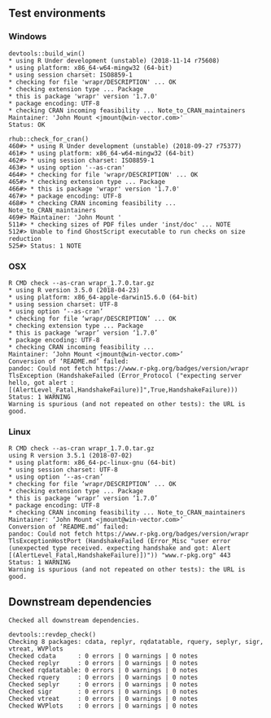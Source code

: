 

## Test environments

### Windows

    devtools::build_win()
    * using R Under development (unstable) (2018-11-14 r75608)
    * using platform: x86_64-w64-mingw32 (64-bit)
    * using session charset: ISO8859-1
    * checking for file 'wrapr/DESCRIPTION' ... OK
    * checking extension type ... Package
    * this is package 'wrapr' version '1.7.0'
    * package encoding: UTF-8
    * checking CRAN incoming feasibility ... Note_to_CRAN_maintainers
    Maintainer: 'John Mount <jmount@win-vector.com>'
    Status: OK

    rhub::check_for_cran()
    460#> * using R Under development (unstable) (2018-09-27 r75377)
    461#> * using platform: x86_64-w64-mingw32 (64-bit)
    462#> * using session charset: ISO8859-1
    463#> * using option '--as-cran'
    464#> * checking for file 'wrapr/DESCRIPTION' ... OK
    465#> * checking extension type ... Package
    466#> * this is package 'wrapr' version '1.7.0'
    467#> * package encoding: UTF-8
    468#> * checking CRAN incoming feasibility ... Note_to_CRAN_maintainers
    469#> Maintainer: 'John Mount '
    511#> * checking sizes of PDF files under 'inst/doc' ... NOTE
    512#> Unable to find GhostScript executable to run checks on size reduction
    525#> Status: 1 NOTE
  
### OSX 

    R CMD check --as-cran wrapr_1.7.0.tar.gz
    * using R version 3.5.0 (2018-04-23)
    * using platform: x86_64-apple-darwin15.6.0 (64-bit)
    * using session charset: UTF-8
    * using option ‘--as-cran’
    * checking for file ‘wrapr/DESCRIPTION’ ... OK
    * checking extension type ... Package
    * this is package ‘wrapr’ version ‘1.7.0’
    * package encoding: UTF-8
    * checking CRAN incoming feasibility ...
    Maintainer: ‘John Mount <jmount@win-vector.com>’
    Conversion of ‘README.md’ failed:
    pandoc: Could not fetch https://www.r-pkg.org/badges/version/wrapr
    TlsException (HandshakeFailed (Error_Protocol ("expecting server hello, got alert : [(AlertLevel_Fatal,HandshakeFailure)]",True,HandshakeFailure)))
    Status: 1 WARNING
    Warning is spurious (and not repeated on other tests): the URL is good.

### Linux

    R CMD check --as-cran wrapr_1.7.0.tar.gz
    using R version 3.5.1 (2018-07-02)
    * using platform: x86_64-pc-linux-gnu (64-bit)
    * using session charset: UTF-8
    * using option ‘--as-cran’
    * checking for file ‘wrapr/DESCRIPTION’ ... OK
    * checking extension type ... Package
    * this is package ‘wrapr’ version ‘1.7.0’
    * package encoding: UTF-8
    * checking CRAN incoming feasibility ... Note_to_CRAN_maintainers
    Maintainer: ‘John Mount <jmount@win-vector.com>’
    Conversion of ‘README.md’ failed:
    pandoc: Could not fetch https://www.r-pkg.org/badges/version/wrapr
    TlsExceptionHostPort (HandshakeFailed (Error_Misc "user error (unexpected type received. expecting handshake and got: Alert [(AlertLevel_Fatal,HandshakeFailure)])")) "www.r-pkg.org" 443
    Status: 1 WARNING
    Warning is spurious (and not repeated on other tests): the URL is good.

## Downstream dependencies

    Checked all downstream dependencies.

    devtools::revdep_check()
    Checking 8 packages: cdata, replyr, rqdatatable, rquery, seplyr, sigr, vtreat, WVPlots
    Checked cdata      : 0 errors | 0 warnings | 0 notes
    Checked replyr     : 0 errors | 0 warnings | 0 notes
    Checked rqdatatable: 0 errors | 0 warnings | 0 notes
    Checked rquery     : 0 errors | 0 warnings | 0 notes
    Checked seplyr     : 0 errors | 0 warnings | 0 notes
    Checked sigr       : 0 errors | 0 warnings | 0 notes
    Checked vtreat     : 0 errors | 0 warnings | 0 notes
    Checked WVPlots    : 0 errors | 0 warnings | 0 notes

    
